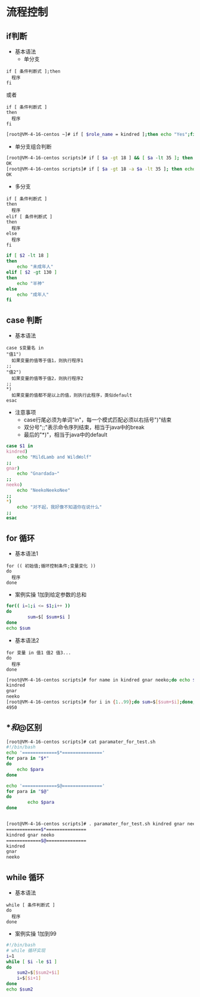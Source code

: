 # 流程控制
## if判断
- 基本语法
  - 单分支
```text
if [ 条件判断式 ];then
  程序
fi
```
或者
```text
if [ 条件判断式 ]
then
  程序
fi
```
```bash
[root@VM-4-16-centos ~]# if [ $role_name = kindred ];then echo "Yes";fi
```
  - 单分支组合判断
```bash
[root@VM-4-16-centos scripts]# if [ $a -gt 18 ] && [ $a -lt 35 ]; then echo "OK"; fi
OK
[root@VM-4-16-centos scripts]# if [ $a -gt 18 -a $a -lt 35 ]; then echo "OK"; fi
OK
```




  - 多分支
```text
if [ 条件判断式 ]
then
  程序
elif [ 条件判断式 ]
then
  程序
else
  程序
fi
```
```bash
if [ $2 -lt 18 ]
then
	echo "未成年人"
elif [ $2 -gt 130 ]
then
	echo "半神"
else
	echo "成年人"
fi
```

## case 判断
- 基本语法
```text
case $变量名 in
"值1")
  如果变量的值等于值1，则执行程序1
;;
"值2")
  如果变量的值等于值2，则执行程序2
;;
*)
  如果变量的值都不是以上的值，则执行此程序，类似default
esac
```
- 注意事项
  - case行尾必须为单词"in"，每一个模式匹配必须以右括号")"结束
  - 双分号";;"表示命令序列结束，相当于java中的break
  - 最后的"*)"，相当于java中的default

```bash
case $1 in
kindred)
	echo "MildLamb and WildWolf"
;;
gnar)
	echo "Gnardada~"
;;
neeko)
	echo "NeekoNeekoNee"
;;
*)
	echo "对不起，我好像不知道你在说什么"
;;
esac
```

## for 循环
- 基本语法1
```text
for (( 初始值;循环控制条件;变量变化 ))
do
  程序
done
```
- 案例实操 1加到给定参数的总和
```bash
for(( i=1;i <= $1;i++ ))
do
        sum=$[ $sum+$i ]
done
echo $sum
```

- 基本语法2
```text
for 变量 in 值1 值2 值3...
do
  程序
done
```
```bash
[root@VM-4-16-centos scripts]# for name in kindred gnar neeko;do echo $name;done
kindred
gnar
neeko
[root@VM-4-16-centos scripts]# for i in {1..99};do sum=$[$sum+$i];done;echo $sum
4950
```

## $*和$@区别
```bash
[root@VM-4-16-centos scripts]# cat paramater_for_test.sh
#!/bin/bash
echo '=============$*==============='
for para in "$*"
do
	echo $para
done

echo '=============$@==============='
for para in "$@"
do
        echo $para
done


[root@VM-4-16-centos scripts]# . paramater_for_test.sh kindred gnar neeko
=============$*===============
kindred gnar neeko
=============$@===============
kindred
gnar
neeko
```

## while 循环
- 基本语法
```text
while [ 条件判断式 ]
do
  程序
done
```
- 案例实操  1加到99
```bash
#!/bin/bash
# while 循环实现
i=1
while [ $i -le $1 ]
do
	sum2=$[$sum2+$i]
	i=$[$i+1]
done
echo $sum2
```
